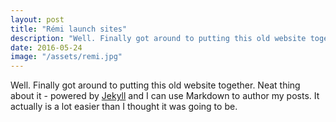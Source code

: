 ```yaml
---
layout: post
title: "Rémi launch sites"
description: "Well. Finally got around to putting this old website together..."
date: 2016-05-24
image: "/assets/remi.jpg"
---
```


Well. Finally got around to putting this old website together. Neat thing about it - powered by [Jekyll](http://jekyllrb.com) and I can use Markdown to author my posts. It actually is a lot easier than I thought it was going to be.
